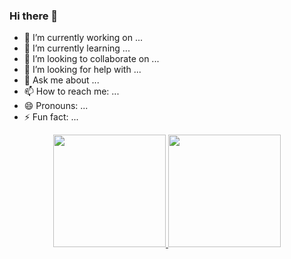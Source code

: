 ### Hi there 👋


- 🔭 I’m currently working on ...
- 🌱 I’m currently learning ...
- 👯 I’m looking to collaborate on ...
- 🤔 I’m looking for help with ...
- 💬 Ask me about ...
- 📫 How to reach me: ...
- 😄 Pronouns: ...
- ⚡ Fun fact: ...

<div align="center">
  <a href="https://github.com/igorkoury">
  <img  height="180em" src="https://github-readme-stats.vercel.app/api?username=igorkoury&show_icons=true&theme=tokyonight&count_private=true"/>
  <img  height="180em" src="https://github-readme.stats.app/api/top-langs/?username=igorkoury&layout=compact&langs_count=16&theme=dracula"/>  
</div>
